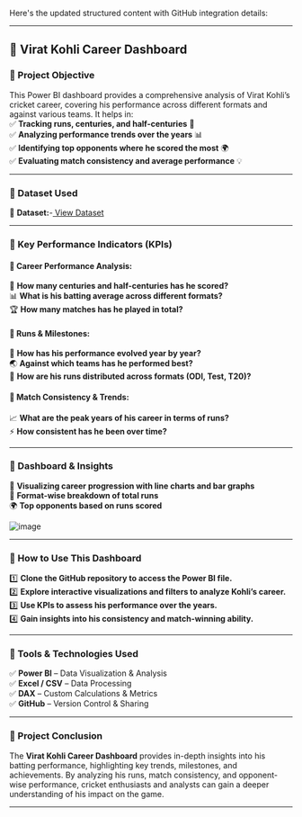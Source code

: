 Here's the updated structured content with GitHub integration details:

---

## 📌 **Virat Kohli Career Dashboard**  

### **📌 Project Objective**  
This Power BI dashboard provides a comprehensive analysis of Virat Kohli’s cricket career, covering his performance across different formats and against various teams. It helps in:  
✅ **Tracking runs, centuries, and half-centuries** 🏏  
✅ **Analyzing performance trends over the years** 📊  
✅ **Identifying top opponents where he scored the most** 🌍  
✅ **Evaluating match consistency and average performance** 💡  

---

### **📌 Dataset Used**  
📂 **Dataset:**-<a href="https://github.com/akash3737aks/Virat_Dashboard/blob/main/virat_kohli_source.csv"> View Dataset </a>

---

### **📌 Key Performance Indicators (KPIs)**  

#### **🔹 Career Performance Analysis:**  
🏏 **How many centuries and half-centuries has he scored?**  
📊 **What is his batting average across different formats?**  
🏆 **How many matches has he played in total?**  

#### **🔹 Runs & Milestones:**  
📅 **How has his performance evolved year by year?**  
🌏 **Against which teams has he performed best?**  
🎯 **How are his runs distributed across formats (ODI, Test, T20)?**  

#### **🔹 Match Consistency & Trends:**  
📈 **What are the peak years of his career in terms of runs?**  
⚡ **How consistent has he been over time?**  

---

### **📌 Dashboard & Insights**  
🎯 **Visualizing career progression with line charts and bar graphs**  
🏏 **Format-wise breakdown of total runs**  
🌍 **Top opponents based on runs scored** 

![image](https://github.com/user-attachments/assets/36058b63-5b4e-45ec-958f-58928ecb7df2)
 

---

### **📌 How to Use This Dashboard**  
1️⃣ **Clone the GitHub repository to access the Power BI file.**  
2️⃣ **Explore interactive visualizations and filters to analyze Kohli’s career.**  
3️⃣ **Use KPIs to assess his performance over the years.**  
4️⃣ **Gain insights into his consistency and match-winning ability.**  

---

### **📌 Tools & Technologies Used**  
✅ **Power BI** – Data Visualization & Analysis  
✅ **Excel / CSV** – Data Processing  
✅ **DAX** – Custom Calculations & Metrics  
✅ **GitHub** – Version Control & Sharing  

---

### **📌 Project Conclusion**  
The **Virat Kohli Career Dashboard** provides in-depth insights into his batting performance, highlighting key trends, milestones, and achievements. By analyzing his runs, match consistency, and opponent-wise performance, cricket enthusiasts and analysts can gain a deeper understanding of his impact on the game.  

---
